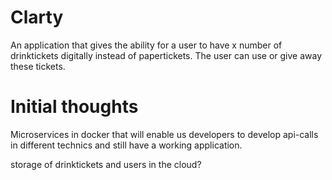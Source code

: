 # Clarty
An application that gives the ability for a user to have x number of drinktickets digitally instead of papertickets. The user can use or give away these tickets.

# Initial thoughts
Microservices in docker that will enable us developers to develop api-calls in different technics and still have a working application.

storage of drinktickets and users in the cloud?

